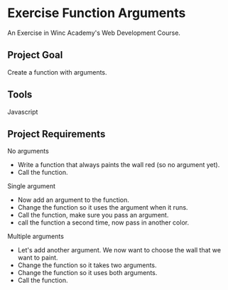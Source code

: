 # Exercise Function Arguments
An Exercise in Winc Academy's Web Development Course.

## Project Goal
Create a function with arguments.

## Tools
Javascript

## Project Requirements
No arguments
* Write a function that always paints the wall red (so no argument yet).
* Call the function.

Single argument
* Now add an argument to the function.
* Change the function so it uses the argument when it runs.
* Call the function, make sure you pass an argument.
* call the function a second time, now pass in another color.

Multiple arguments
* Let's add another argument. We now want to choose the wall that we want to paint.
* Change the function so it takes two arguments.
* Change the function so it uses both arguments.
* Call the function.
